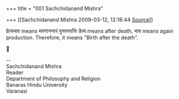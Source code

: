 +++
title = "001 Sachchidanand Mishra"

+++
[[Sachchidanand Mishra	2009-03-12, 12:18:44 [Source](https://groups.google.com/g/bvparishat/c/brTVoNwNY1g)]]



प्रेत्यभाव means मरणानन्तरं पुनरुत्पत्तिः प्रेत्य means after death, भाव means again production. Therefore, it means "Birth after the death".



--  
Sachchidanand Mishra  
Reader  
Department of Philosophy and Religion  
Banaras Hindu University  
Varanasi  
  

